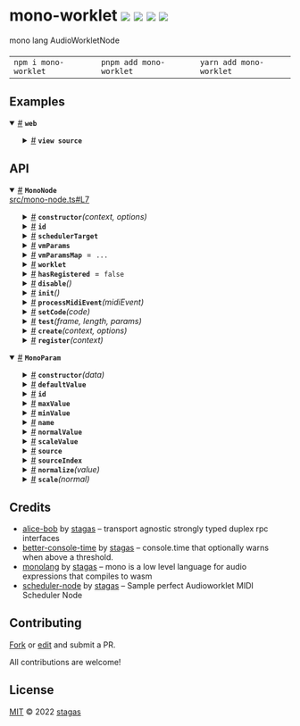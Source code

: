 <h1>
mono-worklet <a href="https://npmjs.org/package/mono-worklet"><img src="https://img.shields.io/badge/npm-v1.0.0-F00.svg?colorA=000"/></a> <a href="src"><img src="https://img.shields.io/badge/loc-181-FFF.svg?colorA=000"/></a> <a href="https://cdn.jsdelivr.net/npm/mono-worklet@1.0.0/dist/mono-worklet.min.js"><img src="https://img.shields.io/badge/brotli-5.4K-333.svg?colorA=000"/></a> <a href="LICENSE"><img src="https://img.shields.io/badge/license-MIT-F0B.svg?colorA=000"/></a>
</h1>

<p></p>

mono lang AudioWorkletNode

<h4>
<table><tr><td title="Triple click to select and copy paste">
<code>npm i mono-worklet </code>
</td><td title="Triple click to select and copy paste">
<code>pnpm add mono-worklet </code>
</td><td title="Triple click to select and copy paste">
<code>yarn add mono-worklet</code>
</td></tr></table>
</h4>

## Examples

<details id="example$web" title="web" open><summary><span><a href="#example$web">#</a></span>  <code><strong>web</strong></code></summary>  <ul>    <details id="source$web" title="web source code" ><summary><span><a href="#source$web">#</a></span>  <code><strong>view source</strong></code></summary>  <a href="example/web.tsx">example/web.tsx</a>  <p>

```tsx
/** @jsxImportSource sigl */
import $ from 'sigl'

import { CodeEditElement } from 'code-edit'
import { SchedulerEventGroupNode, SchedulerNode } from 'scheduler-node'

import { MonoNode } from 'mono-worklet' // <- we use the dist/ files for the worklet to work

const sampleRate = 44100

const code = `\
#voices:(4,2); \\ voices (time,hz)
note_to_hz(x)=440*2**((x-33)/12);
note_on(x)=(hz=note_to_hz(x);#voices=(t,hz);0);
sine(hz=330.0)=({p};{p}+=(pi2*hz/sr)+(p>pi2?-pi2:0);sin(p));
sqr(hz=330.0)=(sine(hz)>0?1:-1);
play(vt,hz,.a[0.5mono-worklet100]=100,.r[0.5mono-worklet20]=10.0,.v[1mono-worklet40.0]=5.0,.va[5mono-worklet50.0]=10)=(
  dt=t-vt;
  A=1-exp(-dt*a);
  R=exp(-dt*r);
  s=sine(hz+sqr(v)*va)*A*R;
  s
);
f()=tanh((#voices::play)*1.0)
`

const ctx = new AudioContext({ sampleRate, latencyHint: 0.06 })

const main = async () => {
  const mainSchedulerNode = await SchedulerNode.create(ctx)
  const midiEvent = new MIDIMessageEvent('midimessage', {
    data: new Uint8Array([0x90, 40, 127]),
  }) as WebMidi.MIDIMessageEvent
  midiEvent.receivedTime = 0
  const schedulerGroupNode = new SchedulerEventGroupNode(mainSchedulerNode)
  schedulerGroupNode.eventGroup.replaceAllWithNotes([[0, 40, 127, .1]])
  schedulerGroupNode.eventGroup.loopEnd = 1 / 5
  schedulerGroupNode.eventGroup.loop = true

  const monoNode = await MonoNode.create(ctx, {
    numberOfInputs: 0,
    numberOfOutputs: 1,
    processorOptions: {
      metrics: 0,
    },
  })
  console.log(monoNode)

  schedulerGroupNode.connect(monoNode)

  // monoNode.setCode(`f()=sin(pi2*440.0*t)`)
  await monoNode.setCode(code)
  monoNode.connect(ctx.destination)
  mainSchedulerNode.start()

  // setInterval(() => {
  //   const midiEvent = new MIDIMessageEvent('midimessage', { data: new Uint8Array([0x90, 40, 127]) })
  //   midiEvent.receivedTime = ctx.currentTime * 1000
  //   monoNode.processMidiEvent(midiEvent)
  // }, 1000)

  // setTimeout(() => {
  //   monoProcessor.setCode(`f(x[1mono-worklet100]=52.4,	y[1mono-worklet400]=158.1,
  //      z[1mono-worklet500]=56,	c[40mono-worklet400]=147.7,
  //      r[0.001mono-worklet4]=1.32,	p[0.1mono-worklet100]=24.5)=
  //      lp(sin(pi2*(x+(exp((-t%0.5)*z)*y))*(t%0.5))
  //      * exp(-t%0.5*p), c, r)
  //    `)
  // }, 2000)

  const CodeEdit = $.element(CodeEditElement)

  $.render(
    <CodeEdit
      style="display: block; width:300px; height:300px; color: black; font-family: monospace;"
      value={code}
      language="js"
      theme="monokai"
      oninput={function(this: CodeEditElement) {
        monoNode.setCode(this.value)
      }}
    />,
    document.body
  )
}

main()
```

</p>
</details></ul></details>

## API

<p>  <details id="MonoNode$25" title="Class" open><summary><span><a href="#MonoNode$25">#</a></span>  <code><strong>MonoNode</strong></code>    </summary>  <a href="src/mono-node.ts#L7">src/mono-node.ts#L7</a>  <ul>        <p>  <details id="constructor$36" title="Constructor" ><summary><span><a href="#constructor$36">#</a></span>  <code><strong>constructor</strong></code><em>(context, options)</em>    </summary>  <a href="src/mono-node.ts#L42">src/mono-node.ts#L42</a>  <ul>    <p>  <details id="new MonoNode$37" title="ConstructorSignature" ><summary><span><a href="#new MonoNode$37">#</a></span>  <code><strong>new MonoNode</strong></code><em>()</em>    </summary>    <ul><p><a href="#MonoNode$25">MonoNode</a></p>      <p>  <details id="context$38" title="Parameter" ><summary><span><a href="#context$38">#</a></span>  <code><strong>context</strong></code>    </summary>    <ul><p><span>BaseAudioContext</span></p>        </ul></details><details id="options$39" title="Parameter" ><summary><span><a href="#options$39">#</a></span>  <code><strong>options</strong></code>    </summary>    <ul><p><span>AudioWorkletNodeOptions</span> &amp; {<p>  <details id="processorOptions$41" title="Property" ><summary><span><a href="#processorOptions$41">#</a></span>  <code><strong>processorOptions</strong></code>    </summary>  <a href="src/mono-node.ts#L44">src/mono-node.ts#L44</a>  <ul><p><span>Partial</span>&lt;<span>LinkerConfig</span>&gt;</p>        </ul></details></p>}</p>        </ul></details></p>  </ul></details></p>    </ul></details><details id="id$56" title="Property" ><summary><span><a href="#id$56">#</a></span>  <code><strong>id</strong></code>    </summary>  <a href=""></a>  <ul><p>string</p>        </ul></details><details id="schedulerTarget$57" title="Property" ><summary><span><a href="#schedulerTarget$57">#</a></span>  <code><strong>schedulerTarget</strong></code>    </summary>  <a href=""></a>  <ul><p><span>SchedulerTarget</span></p>        </ul></details><details id="vmParams$42" title="Property" ><summary><span><a href="#vmParams$42">#</a></span>  <code><strong>vmParams</strong></code>    </summary>  <a href="src/mono-node.ts#L36">src/mono-node.ts#L36</a>  <ul><p><a href="#MonoParam$1">MonoParam</a>  []</p>        </ul></details><details id="vmParamsMap$43" title="Property" ><summary><span><a href="#vmParamsMap$43">#</a></span>  <code><strong>vmParamsMap</strong></code>  <span><span>&nbsp;=&nbsp;</span>  <code>...</code></span>  </summary>  <a href="src/mono-node.ts#L37">src/mono-node.ts#L37</a>  <ul><p><span>Map</span>&lt;<a href="#MonoParam$1">MonoParam</a>, <span>AudioParam</span>&gt;</p>        </ul></details><details id="worklet$45" title="Property" ><summary><span><a href="#worklet$45">#</a></span>  <code><strong>worklet</strong></code>    </summary>  <a href="src/mono-node.ts#L40">src/mono-node.ts#L40</a>  <ul><p><span>Agent</span>&lt;<span>MonoProcessor</span>, <a href="#MonoNode$25">MonoNode</a>&gt;</p>        </ul></details><details id="hasRegistered$26" title="Property" ><summary><span><a href="#hasRegistered$26">#</a></span>  <code><strong>hasRegistered</strong></code>  <span><span>&nbsp;=&nbsp;</span>  <code>false</code></span>  </summary>  <a href="src/mono-node.ts#L8">src/mono-node.ts#L8</a>  <ul><p>boolean</p>        </ul></details><details id="disable$46" title="Method" ><summary><span><a href="#disable$46">#</a></span>  <code><strong>disable</strong></code><em>()</em>    </summary>  <a href="src/mono-node.ts#L50">src/mono-node.ts#L50</a>  <ul>    <p>      <p><strong>disable</strong><em>()</em>  &nbsp;=&gt;  <ul>void</ul></p></p>    </ul></details><details id="init$58" title="Method" ><summary><span><a href="#init$58">#</a></span>  <code><strong>init</strong></code><em>()</em>    </summary>  <a href=""></a>  <ul>    <p>      <p><strong>init</strong><em>()</em>  &nbsp;=&gt;  <ul><span>Promise</span>&lt;void&gt;</ul></p></p>    </ul></details><details id="processMidiEvent$60" title="Method" ><summary><span><a href="#processMidiEvent$60">#</a></span>  <code><strong>processMidiEvent</strong></code><em>(midiEvent)</em>    </summary>  <a href=""></a>  <ul>    <p>    <details id="midiEvent$62" title="Parameter" ><summary><span><a href="#midiEvent$62">#</a></span>  <code><strong>midiEvent</strong></code>    </summary>    <ul><p><span>MIDIMessageEvent</span></p>        </ul></details>  <p><strong>processMidiEvent</strong><em>(midiEvent)</em>  &nbsp;=&gt;  <ul>void</ul></p></p>    </ul></details><details id="setCode$48" title="Method" ><summary><span><a href="#setCode$48">#</a></span>  <code><strong>setCode</strong></code><em>(code)</em>    </summary>  <a href="src/mono-node.ts#L54">src/mono-node.ts#L54</a>  <ul>    <p>    <details id="code$50" title="Parameter" ><summary><span><a href="#code$50">#</a></span>  <code><strong>code</strong></code>    </summary>    <ul><p>string</p>        </ul></details>  <p><strong>setCode</strong><em>(code)</em>  &nbsp;=&gt;  <ul><span>Promise</span>&lt;void&gt;</ul></p></p>    </ul></details><details id="test$51" title="Method" ><summary><span><a href="#test$51">#</a></span>  <code><strong>test</strong></code><em>(frame, length, params)</em>    </summary>  <a href="src/mono-node.ts#L72">src/mono-node.ts#L72</a>  <ul>    <p>    <details id="frame$53" title="Parameter" ><summary><span><a href="#frame$53">#</a></span>  <code><strong>frame</strong></code>    </summary>    <ul><p>number</p>        </ul></details><details id="length$54" title="Parameter" ><summary><span><a href="#length$54">#</a></span>  <code><strong>length</strong></code>    </summary>    <ul><p>number</p>        </ul></details><details id="params$55" title="Parameter" ><summary><span><a href="#params$55">#</a></span>  <code><strong>params</strong></code>    </summary>    <ul><p>any  []</p>        </ul></details>  <p><strong>test</strong><em>(frame, length, params)</em>  &nbsp;=&gt;  <ul><span>Promise</span>&lt;<span>Float32Array</span>&gt;</ul></p></p>    </ul></details><details id="create$30" title="Method" ><summary><span><a href="#create$30">#</a></span>  <code><strong>create</strong></code><em>(context, options)</em>    </summary>  <a href="src/mono-node.ts#L24">src/mono-node.ts#L24</a>  <ul>    <p>    <details id="context$32" title="Parameter" ><summary><span><a href="#context$32">#</a></span>  <code><strong>context</strong></code>    </summary>    <ul><p><span>BaseAudioContext</span></p>        </ul></details><details id="options$33" title="Parameter" ><summary><span><a href="#options$33">#</a></span>  <code><strong>options</strong></code>    </summary>    <ul><p><span>AudioWorkletNodeOptions</span> &amp; {<p>  <details id="processorOptions$35" title="Property" ><summary><span><a href="#processorOptions$35">#</a></span>  <code><strong>processorOptions</strong></code>    </summary>  <a href="src/mono-node.ts#L27">src/mono-node.ts#L27</a>  <ul><p><span>Partial</span>&lt;<span>LinkerConfig</span>&gt;</p>        </ul></details></p>}</p>        </ul></details>  <p><strong>create</strong><em>(context, options)</em>  &nbsp;=&gt;  <ul><span>Promise</span>&lt;<a href="#MonoNode$25">MonoNode</a>&gt;</ul></p></p>    </ul></details><details id="register$27" title="Method" ><summary><span><a href="#register$27">#</a></span>  <code><strong>register</strong></code><em>(context)</em>    </summary>  <a href="src/mono-node.ts#L10">src/mono-node.ts#L10</a>  <ul>    <p>    <details id="context$29" title="Parameter" ><summary><span><a href="#context$29">#</a></span>  <code><strong>context</strong></code>    </summary>    <ul><p><span>BaseAudioContext</span></p>        </ul></details>  <p><strong>register</strong><em>(context)</em>  &nbsp;=&gt;  <ul><span>Promise</span>&lt;void&gt;</ul></p></p>    </ul></details></p></ul></details><details id="MonoParam$1" title="Class" open><summary><span><a href="#MonoParam$1">#</a></span>  <code><strong>MonoParam</strong></code>    </summary>  <a href=""></a>  <ul>        <p>  <details id="constructor$2" title="Constructor" ><summary><span><a href="#constructor$2">#</a></span>  <code><strong>constructor</strong></code><em>(data)</em>    </summary>  <a href=""></a>  <ul>    <p>  <details id="new MonoParam$3" title="ConstructorSignature" ><summary><span><a href="#new MonoParam$3">#</a></span>  <code><strong>new MonoParam</strong></code><em>()</em>    </summary>    <ul><p><a href="#MonoParam$1">MonoParam</a></p>      <p>  <details id="data$4" title="Parameter" ><summary><span><a href="#data$4">#</a></span>  <code><strong>data</strong></code>    </summary>    <ul><p><span>Partial</span>&lt;<a href="#MonoParam$1">MonoParam</a>&gt;</p>        </ul></details></p>  </ul></details></p>    </ul></details><details id="defaultValue$16" title="Property" ><summary><span><a href="#defaultValue$16">#</a></span>  <code><strong>defaultValue</strong></code>    </summary>  <a href=""></a>  <ul><p>number</p>        </ul></details><details id="id$5" title="Property" ><summary><span><a href="#id$5">#</a></span>  <code><strong>id</strong></code>    </summary>  <a href=""></a>  <ul><p><span>Token</span></p>        </ul></details><details id="maxValue$15" title="Property" ><summary><span><a href="#maxValue$15">#</a></span>  <code><strong>maxValue</strong></code>    </summary>  <a href=""></a>  <ul><p>number</p>        </ul></details><details id="minValue$14" title="Property" ><summary><span><a href="#minValue$14">#</a></span>  <code><strong>minValue</strong></code>    </summary>  <a href=""></a>  <ul><p>number</p>        </ul></details><details id="name$13" title="Property" ><summary><span><a href="#name$13">#</a></span>  <code><strong>name</strong></code>    </summary>  <a href=""></a>  <ul><p>string</p>        </ul></details><details id="normalValue$17" title="Property" ><summary><span><a href="#normalValue$17">#</a></span>  <code><strong>normalValue</strong></code>    </summary>  <a href=""></a>  <ul><p>number</p>        </ul></details><details id="scaleValue$18" title="Property" ><summary><span><a href="#scaleValue$18">#</a></span>  <code><strong>scaleValue</strong></code>    </summary>  <a href=""></a>  <ul><p>number</p>        </ul></details><details id="source$7" title="Property" ><summary><span><a href="#source$7">#</a></span>  <code><strong>source</strong></code>    </summary>  <a href=""></a>  <ul><p>{<p>  <details id="arg$9" title="Property" ><summary><span><a href="#arg$9">#</a></span>  <code><strong>arg</strong></code>    </summary>  <a href=""></a>  <ul><p>string</p>        </ul></details><details id="default$12" title="Property" ><summary><span><a href="#default$12">#</a></span>  <code><strong>default</strong></code>    </summary>  <a href=""></a>  <ul><p>string</p>        </ul></details><details id="id$10" title="Property" ><summary><span><a href="#id$10">#</a></span>  <code><strong>id</strong></code>    </summary>  <a href=""></a>  <ul><p>string</p>        </ul></details><details id="range$11" title="Property" ><summary><span><a href="#range$11">#</a></span>  <code><strong>range</strong></code>    </summary>  <a href=""></a>  <ul><p>string</p>        </ul></details></p>}</p>        </ul></details><details id="sourceIndex$6" title="Property" ><summary><span><a href="#sourceIndex$6">#</a></span>  <code><strong>sourceIndex</strong></code>    </summary>  <a href=""></a>  <ul><p>number</p>        </ul></details><details id="normalize$19" title="Method" ><summary><span><a href="#normalize$19">#</a></span>  <code><strong>normalize</strong></code><em>(value)</em>    </summary>  <a href=""></a>  <ul>    <p>    <details id="value$21" title="Parameter" ><summary><span><a href="#value$21">#</a></span>  <code><strong>value</strong></code>    </summary>    <ul><p>number</p>        </ul></details>  <p><strong>normalize</strong><em>(value)</em>  &nbsp;=&gt;  <ul>number</ul></p></p>    </ul></details><details id="scale$22" title="Method" ><summary><span><a href="#scale$22">#</a></span>  <code><strong>scale</strong></code><em>(normal)</em>    </summary>  <a href=""></a>  <ul>    <p>    <details id="normal$24" title="Parameter" ><summary><span><a href="#normal$24">#</a></span>  <code><strong>normal</strong></code>    </summary>    <ul><p>number</p>        </ul></details>  <p><strong>scale</strong><em>(normal)</em>  &nbsp;=&gt;  <ul>number</ul></p></p>    </ul></details></p></ul></details></p>

## Credits

- [alice-bob](https://npmjs.org/package/alice-bob) by [stagas](https://github.com/stagas) &ndash; transport agnostic strongly typed duplex rpc interfaces
- [better-console-time](https://npmjs.org/package/better-console-time) by [stagas](https://github.com/stagas) &ndash; console.time that optionally warns when above a threshold.
- [monolang](https://npmjs.org/package/monolang) by [stagas](https://github.com/stagas) &ndash; mono is a low level language for audio expressions that compiles to wasm
- [scheduler-node](https://npmjs.org/package/scheduler-node) by [stagas](https://github.com/stagas) &ndash; Sample perfect Audioworklet MIDI Scheduler Node

## Contributing

[Fork](https://github.com/stagas/mono-worklet/fork) or [edit](https://github.dev/stagas/mono-worklet) and submit a PR.

All contributions are welcome!

## License

<a href="LICENSE">MIT</a> &copy; 2022 [stagas](https://github.com/stagas)
